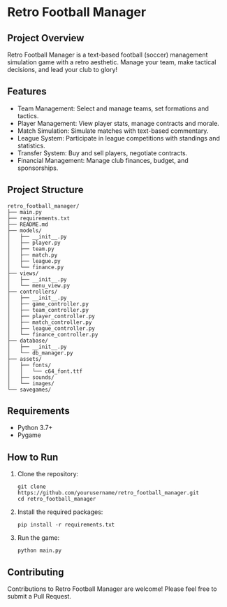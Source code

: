 # Retro Football Manager

## Project Overview

Retro Football Manager is a text-based football (soccer) management simulation game with a retro aesthetic. Manage your team, make tactical decisions, and lead your club to glory!

## Features

- Team Management: Select and manage teams, set formations and tactics.
- Player Management: View player stats, manage contracts and morale.
- Match Simulation: Simulate matches with text-based commentary.
- League System: Participate in league competitions with standings and statistics.
- Transfer System: Buy and sell players, negotiate contracts.
- Financial Management: Manage club finances, budget, and sponsorships.

## Project Structure

```
retro_football_manager/
├── main.py
├── requirements.txt
├── README.md
├── models/
│   ├── __init__.py
│   ├── player.py
│   ├── team.py
│   ├── match.py
│   ├── league.py
│   └── finance.py
├── views/
│   ├── __init__.py
│   └── menu_view.py
├── controllers/
│   ├── __init__.py
│   ├── game_controller.py
│   ├── team_controller.py
│   ├── player_controller.py
│   ├── match_controller.py
│   ├── league_controller.py
│   └── finance_controller.py
├── database/
│   ├── __init__.py
│   └── db_manager.py
├── assets/
│   ├── fonts/
│   │   └── c64_font.ttf
│   ├── sounds/
│   └── images/
└── savegames/
```

## Requirements

- Python 3.7+
- Pygame

## How to Run

1. Clone the repository:

   ```
   git clone https://github.com/yourusername/retro_football_manager.git
   cd retro_football_manager
   ```

2. Install the required packages:

   ```
   pip install -r requirements.txt
   ```

3. Run the game:
   ```
   python main.py
   ```

## Contributing

Contributions to Retro Football Manager are welcome! Please feel free to submit a Pull Request.
